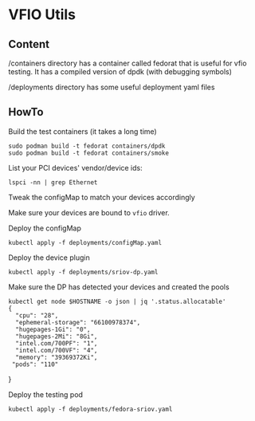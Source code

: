 # VFIO Utils
## Content
/containers directory has a container called fedorat that is useful for vfio testing. It has a compiled version of dpdk (with debugging symbols)

/deployments directory has some useful deployment yaml files

## HowTo

Build the test containers (it takes a long time)

    sudo podman build -t fedorat containers/dpdk
    sudo podman build -t fedorat containers/smoke

List your PCI devices' vendor/device ids:

    lspci -nn | grep Ethernet

Tweak the configMap to match your devices accordingly

Make sure your devices are bound to `vfio` driver.

Deploy the configMap

    kubectl apply -f deployments/configMap.yaml

Deploy the device plugin

    kubectl apply -f deployments/sriov-dp.yaml

Make sure the DP has detected your devices and created the pools

    kubectl get node $HOSTNAME -o json | jq '.status.allocatable'
    {
      "cpu": "28",
      "ephemeral-storage": "66100978374",
      "hugepages-1Gi": "0",
      "hugepages-2Mi": "8Gi",
      "intel.com/700PF": "1",
      "intel.com/700VF": "4",
      "memory": "39369372Ki",
     "pods": "110"
   }

Deploy the testing pod

    kubectl apply -f deployments/fedora-sriov.yaml


